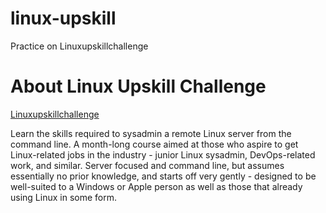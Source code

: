 # linux-upskill
Practice on Linuxupskillchallenge

# About Linux Upskill Challenge
<a 
    href="https://linuxupskillchallenge.org/"
    target="_blank" 
    rel="noopener noreferrer">
    Linuxupskillchallenge
</a>

Learn the skills required to sysadmin a remote Linux server from the command line.
A month-long course aimed at those who aspire to get Linux-related jobs in the industry - junior Linux sysadmin, DevOps-related work, and similar. Server focused and command line, but assumes essentially no prior knowledge, and starts off very gently - designed to be well-suited to a Windows or Apple person as well as those that already using Linux in some form.
